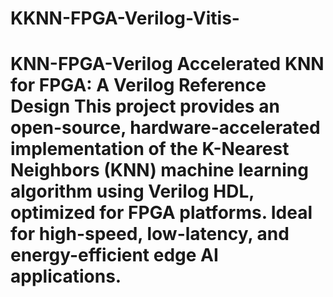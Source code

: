 # KKNN-FPGA-Verilog-Vitis-
# KNN-FPGA-Verilog  **Accelerated KNN for FPGA: A Verilog Reference Design**  This project provides an open-source, hardware-accelerated implementation of the K-Nearest Neighbors (KNN) machine learning algorithm using Verilog HDL, optimized for FPGA platforms. Ideal for high-speed, low-latency, and energy-efficient edge AI applications.
